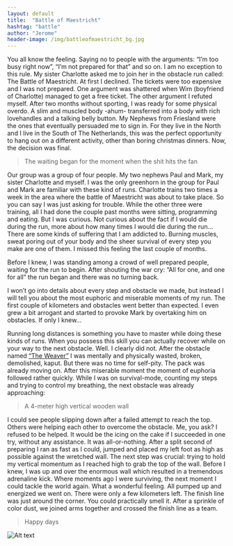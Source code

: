 ```yaml
---
layout: default
title:  "Battle of Maestricht"
hashtag: "battle"
author: "Jerome"
header-image: /img/battleofmaestricht_bg.jpg
---
```


You all know the feeling. Saying no to people with the arguments: “I’m too busy right now”, “I’m not prepared for that” and so on. I am no exception to this rule. My sister Charlotte asked me to join her in the obstacle run called: The Battle of Maestricht. At first I declined. The tickets were too expensive and I was not prepared. One argument was shattered when Wim (boyfriend of Charlotte) managed to get a free ticket. The other argument I refuted myself. After two months without sporting, I was ready for some physical overdo. A slim and muscled body -ahum- transferred into a body with rich lovehandles and a talking belly button. My Nephews from Friesland were the ones that eventually persuaded me to sign in. For they live in the North and I live in the South of The Netherlands, this was the perfect opportunity to hang out on a different activity, other than boring christmas dinners. Now, the decision was final.

> The waiting began for the moment when the shit hits the fan

Our group was a group of four people. My two nephews Paul and Mark, my sister Charlotte and myself. I was the only greenhorn in the group for Paul and Mark are familiar with these kind of runs. Charlotte trains two times a week in the area where the battle of Maestricht was about to take place. So you can say I was just asking for trouble. While the other three were training, all I had done the couple past months were sitting, programming and eating. But I was curious. Not curious about the fact if I would die during the run, more about how many times I would die during the run… There are some kinds of suffering that I am addicted to. Burning muscles, sweat poring out of your body and the sheer survival of every step you make are one of them. I missed this feeling the last couple of months.

Before I knew, I was standing among a crowd of well prepared people, waiting for the run to begin. After shouting the war cry: “All for one, and one for all” the run began and there was no turning back.

I won’t go into details about every step and obstacle we made, but instead I will tell you about the most euphoric and miserable moments of my run. The first couple of kilometers and obstacles went better than expected. I even grew a bit arrogant and started to provoke Mark by overtaking him on obstacles. If only I knew… 

Running long distances is something you have to master while doing these kinds of runs. When you possess this skill you can actually recover while on your way to the next obstacle. Well. I clearly did not. After the obstacle named [“The Weaver”](https://www.youtube.com/watch?v=Ml0qIjzG04U) I was mentally and physically wasted, broken, demolished, kaput. But there was no time for self-pity. The pack was already moving on.
After this miserable moment the moment of euphoria followed rather quickly. While I was on survival-mode, counting my steps and trying to control my breathing, the next obstacle was already approaching: 

> A 4-meter high vertical wooden wall 

I could see people slipping down after a failed attempt to reach the top. Others were helping each other to overcome the obstacle. Me, you ask? I refused to be helped. It would be the icing on the cake if I succeeded in one try, without any assistance. It was all-or-nothing. After a split second of preparing I ran as fast as I could, jumped and placed my left foot as high as possible against the wretched wall. The next step was crucial: trying to hold my vertical momentum as I reached high to grab the top of the wall. Before I knew, I was up and over the enormous wall which resulted in a tremendous adrenaline kick. Where moments ago I were surviving, the next moment I could tackle the world again. What a wonderful feeling. All pumped up and energized we went on. There were only a few kilometers left. The finish line was just around the corner. You could practically smell it. After a sprinkle of color dust, we joined arms together and crossed the finish line as a team.

> Happy days  

![Alt text](/img/victors.jpg "Victors!")